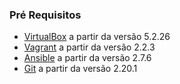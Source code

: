 ### Pré Requisitos
- [VirtualBox](https://www.virtualbox.org/wiki/Downloads) a partir da versão 5.2.26
- [Vagrant](https://www.vagrantup.com/downloads.html) a partir da versão 2.2.3
- [Ansible](https://www.ansible.com/resources/get-started) a partir da versão 2.7.6
- [Git](https://git-scm.com/downloads) a partir da versão 2.20.1
